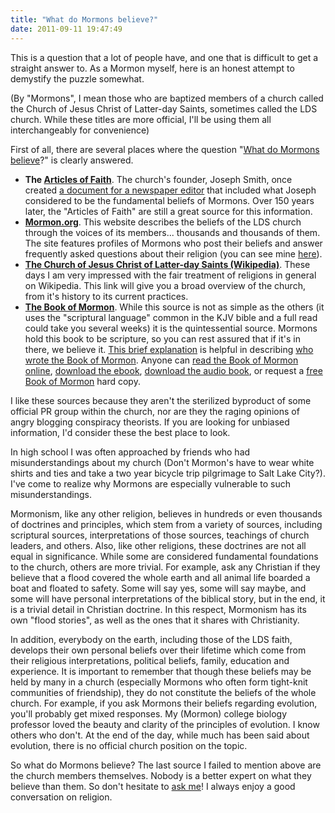 ```yaml
---
title: "What do Mormons believe?"
date: 2011-09-11 19:47:49
---
```


This is a question that a lot of people have, and one that is difficult to get a straight answer to. As a Mormon myself, here is an honest attempt to demystify the puzzle somewhat.

(By "Mormons", I mean those who are baptized members of a church called the Church of Jesus Christ of Latter-day Saints, sometimes called the LDS church. While these titles are more official, I'll be using them all interchangeably for convenience)

First of all, there are several places where the question "<a href="http://mormon.org" target="_blank" rel="noopener noreferrer" title="What do Mormons believe">What do Mormons believe</a>?" is clearly answered.

*   **The <a href="http://lds.org/scriptures/pgp/a-of-f/1?lang=eng" target="_blank" rel="noopener noreferrer" title="LDS Articles of Faith">Articles of Faith</a>**. The church's founder, Joseph Smith, once created <a href="http://en.wikipedia.org/wiki/Wentworth_letter" target="_blank" rel="noopener noreferrer" title="Wentworth Letter">a document for a newspaper editor</a> that included what Joseph considered to be the fundamental beliefs of Mormons. Over 150 years later, the "Articles of Faith" are still a great source for this information.
*   <a href="http://mormon.org" target="_blank" rel="noopener noreferrer" title="What do Mormons Believe"><strong>Mormon.org</strong></a>. This website describes the beliefs of the LDS church through the voices of its members... thousands and thousands of them. The site features profiles of Mormons who post their beliefs and answer frequently asked questions about their religion (you can see mine <a href="http://mormon.org/me/1NGX/" target="_blank" rel="noopener noreferrer" title="Bryan at Mormon.org">here</a>).
*   <a href="http://en.wikipedia.org/wiki/The_Church_of_Jesus_Christ_of_Latter-day_Saints" target="_blank" rel="noopener noreferrer" title="The LDS Church (Wikipedia)"><strong>The Church of Jesus Christ of Latter-day Saints (Wikipedia)</strong></a>. These days I am very impressed with the fair treatment of religions in general on Wikipedia. This link will give you a broad overview of the church, from it's history to its current practices.
*   <a href="http://lds.org/scriptures/bofm?lang=eng" target="_blank" rel="noopener noreferrer" title="The Book of Mormon"><strong>The Book of Mormon</strong></a>. While this source is not as simple as the others (it uses the "scriptural language" common in the KJV bible and a full read could take you several weeks) it is the quintessential source. Mormons hold this book to be scripture, so you can rest assured that if it's in there, we believe it. <a href="http://lds.org/scriptures/bofm/explanation?lang=eng" target="_blank" rel="noopener noreferrer" title="Book of Mormon Explanation ">This brief explanation</a> is helpful in describing <a href="http://youtu.be/CkKblIMfmjI" target="_blank" rel="noopener noreferrer" title="Who wrote the Book of Mormon [VIDEO]">who wrote the Book of Mormon</a>. Anyone can <a href="http://lds.org/scriptures/bofm?lang=eng" target="_blank" rel="noopener noreferrer" title="The Book of Mormon Online">read the Book of Mormon online</a>, <a href="http://www.gutenberg.org/ebooks/17" target="_blank" rel="noopener noreferrer" title="Download the Book of Mormon ebook">download the ebook</a>, <a href="http://lds.org/mp3/display/0,18692,5297-41,00.html" target="_blank" rel="noopener noreferrer" title="Download the Book of Mormon Audiobook">download the audio book</a>, or request a <a href="https://www.mormon.org/site/free-book-of-mormon" target="_blank" rel="noopener noreferrer" title="Free Book of Mormon">free Book of Mormon</a> hard copy.

I like these sources because they aren't the sterilized byproduct of some official PR group within the church, nor are they the raging opinions of angry blogging conspiracy theorists. If you are looking for unbiased information, I'd consider these the best place to look.

In high school I was often approached by friends who had misunderstandings about my church (Don't Mormon's have to wear white shirts and ties and take a two year bicycle trip pilgrimage to Salt Lake City?). I've come to realize why Mormons are especially vulnerable to such misunderstandings.

Mormonism, like any other religion, believes in hundreds or even thousands of doctrines and principles, which stem from a variety of sources, including scriptural sources, interpretations of those sources, teachings of church leaders, and others. Also, like other religions, these doctrines are not all equal in significance. While some are considered fundamental foundations to the church, others are more trivial. For example, ask any Christian if they believe that a flood covered the whole earth and all animal life boarded a boat and floated to safety. Some will say yes, some will say maybe, and some will have personal interpretations of the biblical story, but in the end, it is a trivial detail in Christian doctrine. In this respect, Mormonism has its own "flood stories", as well as the ones that it shares with Christianity.

In addition, everybody on the earth, including those of the LDS faith, develops their own personal beliefs over their lifetime which come from their religious interpretations, political beliefs, family, education and experience. It is important to remember that though these beliefs may be held by many in a church (especially Mormons who often form tight-knit communities of friendship), they do not constitute the beliefs of the whole church. For example, if you ask Mormons their beliefs regarding evolution, you'll probably get mixed responses. My (Mormon) college biology professor loved the beauty and clarity of the principles of evolution. I know others who don't. At the end of the day, while much has been said about evolution, there is no official church position on the topic.

So what do Mormons believe? The last source I failed to mention above are the church members themselves. Nobody is a better expert on what they believe than them. So don't hesitate to <a href="{{site.url}}/contact" target="_blank" rel="noopener noreferrer" title="Contact Me">ask me</a>! I always enjoy a good conversation on religion.
